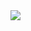 <html>
 <head>
   <title>get to know me.</title>
 </head>

<img src="https://i.pinimg.com/736x/88/f2/a9/88f2a92b9f420de2e2ce9ac8738b7feb.jpg">

</html>
